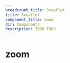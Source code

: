 ```yaml
---
breadcrumb_title: Sveaflet
title: Sveaflet
component_title: zoom
dir: Components
description: TODO TODO
---
```


# zoom